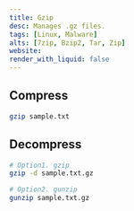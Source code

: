```yaml
---
title: Gzip
desc: Manages .gz files.
tags: [Linux, Malware]
alts: [7zip, Bzip2, Tar, Zip]
website:
render_with_liquid: false
---
```


## Compress

```sh
gzip sample.txt
```

## Decompress

```sh
# Option1. gzip
gzip -d sample.txt.gz

# Option2. gunzip
gunzip sample.txt.gz
```